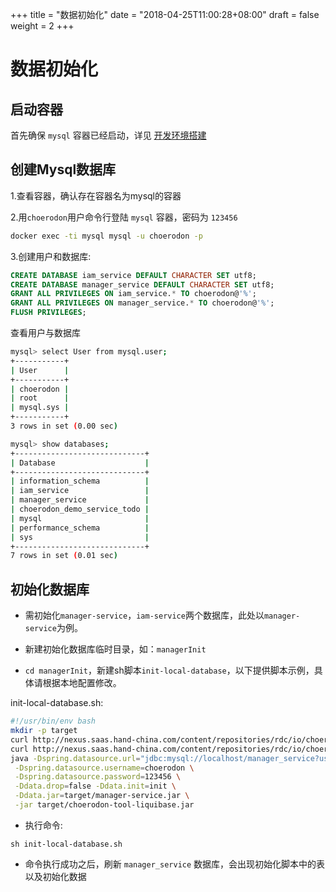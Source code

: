 +++
title = "数据初始化"
date = "2018-04-25T11:00:28+08:00"
draft = false
weight = 2
+++

# 数据初始化

## 启动容器

首先确保 `mysql` 容器已经启动，详见 [开发环境搭建](../../develop-env/)

## 创建Mysql数据库

1.查看容器，确认存在容器名为mysql的容器

2.用`choerodon`用户命令行登陆 `mysql` 容器，密码为 `123456`

```bash
docker exec -ti mysql mysql -u choerodon -p
```

3.创建用户和数据库:

```sql
CREATE DATABASE iam_service DEFAULT CHARACTER SET utf8;
CREATE DATABASE manager_service DEFAULT CHARACTER SET utf8;
GRANT ALL PRIVILEGES ON iam_service.* TO choerodon@'%';
GRANT ALL PRIVILEGES ON manager_service.* TO choerodon@'%';
FLUSH PRIVILEGES;
```
查看用户与数据库
```bash
mysql> select User from mysql.user;
+-----------+
| User      |
+-----------+
| choerodon |
| root      |
| mysql.sys |
+-----------+
3 rows in set (0.00 sec)

mysql> show databases;
+-----------------------------+
| Database                    |
+-----------------------------+
| information_schema          |
| iam_service                 |
| manager_service             |
| choerodon_demo_service_todo |
| mysql                       |
| performance_schema          |
| sys                         |
+-----------------------------+
7 rows in set (0.01 sec)

```


## 初始化数据库
- 需初始化`manager-service`，`iam-service`两个数据库，此处以`manager-service`为例。

- 新建初始化数据库临时目录，如：`managerInit`
- `cd managerInit`，新建sh脚本`init-local-database`，以下提供脚本示例，具体请根据本地配置修改。

init-local-database.sh:
```bash
#!/usr/bin/env bash
mkdir -p target
curl http://nexus.saas.hand-china.com/content/repositories/rdc/io/choerodon/choerodon-tool-liquibase/0.1.0/choerodon-tool-liquibase-0.1.0.jar -o target/choerodon-tool-liquibase.jar
curl http://nexus.saas.hand-china.com/content/repositories/rdc/io/choerodon/manager-service/0.1.0/manager-service-0.1.0.jar -o target/manager-service.jar
java -Dspring.datasource.url="jdbc:mysql://localhost/manager_service?useUnicode=true&characterEncoding=utf-8&useSSL=false" \
 -Dspring.datasource.username=choerodon \
 -Dspring.datasource.password=123456 \
 -Ddata.drop=false -Ddata.init=init \
 -Ddata.jar=target/manager-service.jar \
 -jar target/choerodon-tool-liquibase.jar
```
- 执行命令:
```
sh init-local-database.sh
```
- 命令执行成功之后，刷新 `manager_service` 数据库，会出现初始化脚本中的表以及初始化数据